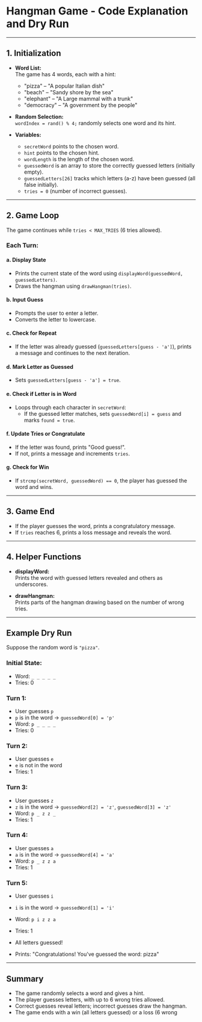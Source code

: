 # Hangman Game - Code Explanation and Dry Run

---

## 1. Initialization

- **Word List:**  
  The game has 4 words, each with a hint:
  - "pizza" – "A popular Italian dish"
  - "beach" – "Sandy shore by the sea"
  - "elephant" – "A Large mammal with a trunk"
  - "democracy" – "A government by the people"

- **Random Selection:**  
  `wordIndex = rand() % 4;` randomly selects one word and its hint.

- **Variables:**  
  - `secretWord` points to the chosen word.
  - `hint` points to the chosen hint.
  - `wordLength` is the length of the chosen word.
  - `guessedWord` is an array to store the correctly guessed letters (initially empty).
  - `guessedLetters[26]` tracks which letters (a-z) have been guessed (all false initially).
  - `tries = 0` (number of incorrect guesses).

---

## 2. Game Loop

The game continues while `tries < MAX_TRIES` (6 tries allowed).

### Each Turn:

#### a. Display State
- Prints the current state of the word using `displayWord(guessedWord, guessedLetters)`.
- Draws the hangman using `drawHangman(tries)`.

#### b. Input Guess
- Prompts the user to enter a letter.
- Converts the letter to lowercase.

#### c. Check for Repeat
- If the letter was already guessed (`guessedLetters[guess - 'a']`), prints a message and continues to the next iteration.

#### d. Mark Letter as Guessed
- Sets `guessedLetters[guess - 'a'] = true`.

#### e. Check if Letter is in Word
- Loops through each character in `secretWord`:
  - If the guessed letter matches, sets `guessedWord[i] = guess` and marks `found = true`.

#### f. Update Tries or Congratulate
- If the letter was found, prints "Good guess!".
- If not, prints a message and increments `tries`.

#### g. Check for Win
- If `strcmp(secretWord, guessedWord) == 0`, the player has guessed the word and wins.

---

## 3. Game End

- If the player guesses the word, prints a congratulatory message.
- If `tries` reaches 6, prints a loss message and reveals the word.

---

## 4. Helper Functions

- **displayWord:**  
  Prints the word with guessed letters revealed and others as underscores.

- **drawHangman:**  
  Prints parts of the hangman drawing based on the number of wrong tries.

---

## Example Dry Run

Suppose the random word is `"pizza"`.

### Initial State:
- Word: `_ _ _ _ _`
- Tries: 0

### Turn 1:  
- User guesses `p`
- `p` is in the word → `guessedWord[0] = 'p'`
- Word: `p _ _ _ _`
- Tries: 0

### Turn 2:  
- User guesses `e`
- `e` is not in the word
- Tries: 1

### Turn 3:  
- User guesses `z`
- `z` is in the word → `guessedWord[2] = 'z'`, `guessedWord[3] = 'z'`
- Word: `p _ z z _`
- Tries: 1

### Turn 4:  
- User guesses `a`
- `a` is in the word → `guessedWord[4] = 'a'`
- Word: `p _ z z a`
- Tries: 1

### Turn 5:  
- User guesses `i`
- `i` is in the word → `guessedWord[1] = 'i'`
- Word: `p i z z a`
- Tries: 1

- All letters guessed!  
- Prints: "Congratulations! You've guessed the word: pizza"

---

## Summary

- The game randomly selects a word and gives a hint.
- The player guesses letters, with up to 6 wrong tries allowed.
- Correct guesses reveal letters; incorrect guesses draw the hangman.
- The game ends with a win (all letters guessed) or a loss (6 wrong